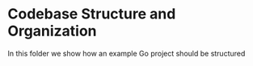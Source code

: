 # Codebase Structure and Organization

In this folder we show how an example Go project should be structured